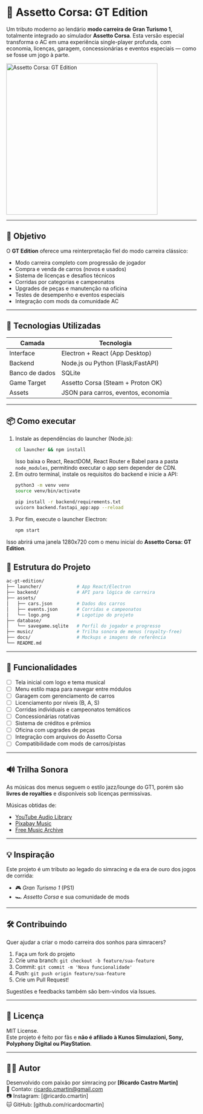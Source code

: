 
# 🏁 Assetto Corsa: GT Edition

Um tributo moderno ao lendário **modo carreira de Gran Turismo 1**, totalmente integrado ao simulador **Assetto Corsa**. Esta versão especial transforma o AC em uma experiência single-player profunda, com economia, licenças, garagem, concessionárias e eventos especiais — como se fosse um jogo à parte.

<img width="400" alt="Assetto Corsa: GT Edition" src="https://github.com/user-attachments/assets/a6fbba09-c9f3-4ed3-8f61-b1d0dd91b37d" />

---

## 🎯 Objetivo

O **GT Edition** oferece uma reinterpretação fiel do modo carreira clássico:

- Modo carreira completo com progressão de jogador
- Compra e venda de carros (novos e usados)
- Sistema de licenças e desafios técnicos
- Corridas por categorias e campeonatos
- Upgrades de peças e manutenção na oficina
- Testes de desempenho e eventos especiais
- Integração com mods da comunidade AC

---

## 🧱 Tecnologias Utilizadas

| Camada        | Tecnologia                         |
|---------------|-------------------------------------|
| Interface     | Electron + React (App Desktop)     |
| Backend       | Node.js ou Python (Flask/FastAPI)  |
| Banco de dados| SQLite                             |
| Game Target   | Assetto Corsa (Steam + Proton OK)  |
| Assets        | JSON para carros, eventos, economia|

---

## 📦 Como executar

1. Instale as dependências do launcher (Node.js):
   ```bash
   cd launcher && npm install
   ```
   Isso baixa o React, ReactDOM, React Router e Babel para a pasta `node_modules`, permitindo executar o app sem depender de CDN.
2. Em outro terminal, instale os requisitos do backend e inicie a API:
   ```bash
   python3 -m venv venv
   source venv/bin/activate
   
   pip install -r backend/requirements.txt
   uvicorn backend.fastapi_app:app --reload
   ```
3. Por fim, execute o launcher Electron:
   ```bash
   npm start
   ```

Isso abrirá uma janela 1280x720 com o menu inicial do **Assetto Corsa: GT Edition**.

## 📁 Estrutura do Projeto

```bash
ac-gt-edition/
├── launcher/             # App React/Electron
├── backend/              # API para lógica de carreira
├── assets/
│   ├── cars.json         # Dados dos carros
│   ├── events.json       # Corridas e campeonatos
│   └── logo.png          # Logotipo do projeto
├── database/
│   └── savegame.sqlite   # Perfil do jogador e progresso
├── music/                # Trilha sonora de menus (royalty-free)
├── docs/                 # Mockups e imagens de referência
└── README.md
```

---

## 🚀 Funcionalidades

- [ ] Tela inicial com logo e tema musical
- [ ] Menu estilo mapa para navegar entre módulos
- [ ] Garagem com gerenciamento de carros
- [ ] Licenciamento por níveis (B, A, S)
- [ ] Corridas individuais e campeonatos temáticos
- [ ] Concessionárias rotativas
- [ ] Sistema de créditos e prêmios
- [ ] Oficina com upgrades de peças
- [ ] Integração com arquivos do Assetto Corsa
- [ ] Compatibilidade com mods de carros/pistas

---

## 🔊 Trilha Sonora

As músicas dos menus seguem o estilo jazz/lounge do GT1, porém são **livres de royalties** e disponíveis sob licenças permissivas.

Músicas obtidas de:
- [YouTube Audio Library](https://www.youtube.com/audiolibrary)
- [Pixabay Music](https://pixabay.com/music/)
- [Free Music Archive](https://freemusicarchive.org)

---

## 💡 Inspiração

Este projeto é um tributo ao legado do simracing e da era de ouro dos jogos de corrida:

- 🎮 *Gran Turismo 1* (PS1)
- 🏎️ *Assetto Corsa* e sua comunidade de mods

---

## 🛠️ Contribuindo

Quer ajudar a criar o modo carreira dos sonhos para simracers?

1. Faça um fork do projeto
2. Crie uma branch: `git checkout -b feature/sua-feature`
3. Commit: `git commit -m 'Nova funcionalidade'`
4. Push: `git push origin feature/sua-feature`
5. Crie um Pull Request!

Sugestões e feedbacks também são bem-vindos via Issues.

---

## 📜 Licença

MIT License.  
Este projeto é feito por fãs e **não é afiliado à Kunos Simulazioni, Sony, Polyphony Digital ou PlayStation**.

---

## 👨‍💻 Autor

Desenvolvido com paixão por simracing por **[Ricardo Castro Martin]**  
📧 Contato: ricardo.cmartin@gmail.com  
📷 Instagram: [@ricardo.cmartin]  
🐱 GitHub: [github.com/ricardocmartin]
